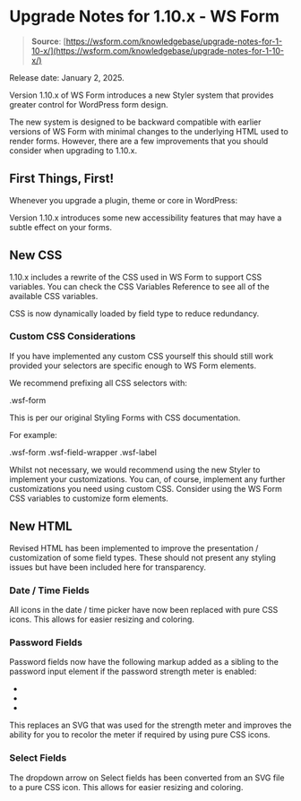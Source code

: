# Upgrade Notes for 1.10.x - WS Form

> **Source**: [https://wsform.com/knowledgebase/upgrade-notes-for-1-10-x/](https://wsform.com/knowledgebase/upgrade-notes-for-1-10-x/)


Release date: January 2, 2025.

Version 1.10.x of WS Form introduces a new Styler system that provides greater control for WordPress form design.

The new system is designed to be backward compatible with earlier versions of WS Form with minimal changes to the underlying HTML used to render forms. However, there are a few improvements that you should consider when upgrading to 1.10.x.

## First Things, First!

Whenever you upgrade a plugin, theme or core in WordPress:


Version 1.10.x introduces some new accessibility features that may have a subtle effect on your forms.

## New CSS

1.10.x includes a rewrite of the CSS used in WS Form to support CSS variables. You can check the CSS Variables Reference to see all of the available CSS variables.

CSS is now dynamically loaded by field type to reduce redundancy.

### Custom CSS Considerations

If you have implemented any custom CSS yourself this should still work provided your selectors are specific enough to WS Form elements.

We recommend prefixing all CSS selectors with:

.wsf-form

This is per our original Styling Forms with CSS documentation.

For example:

.wsf-form .wsf-field-wrapper .wsf-label

Whilst not necessary, we would recommend using the new Styler to implement your customizations. You can, of course, implement any further customizations you need using custom CSS. Consider using the WS Form CSS variables to customize form elements.

## New HTML

Revised HTML has been implemented to improve the presentation / customization of some field types. These should not present any styling issues but have been included here for transparency.

### Date / Time Fields

All icons in the date / time picker have now been replaced with pure CSS icons. This allows for easier resizing and coloring.

### Password Fields

Password fields now have the following markup added as a sibling to the password input element if the password strength meter is enabled:

<ul><li /><li /><li /></ul>

This replaces an SVG that was used for the strength meter and improves the ability for you to recolor the meter if required by using pure CSS icons.

### Select Fields

The dropdown arrow on Select fields has been converted from an SVG file to a pure CSS icon. This allows for easier resizing and coloring.
